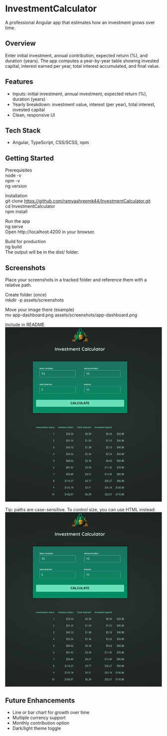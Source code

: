 # InvestmentCalculator
A professional Angular app that estimates how an investment grows over time.

## Overview
Enter initial investment, annual contribution, expected return (%), and duration (years). The app computes a year-by-year table showing invested capital, interest earned per year, total interest accumulated, and final value.

## Features
- Inputs: initial investment, annual investment, expected return (%), duration (years)
- Yearly breakdown: investment value, interest (per year), total interest, invested capital
- Clean, responsive UI

## Tech Stack
- Angular, TypeScript, CSS/SCSS, npm

## Getting Started

Prerequisites  
    node -v  
    npm -v  
    ng version

Installation  
    git clone https://github.com/ramyashreemk44/InvestmentCalculator.git  
    cd InvestmentCalculator  
    npm install

Run the app  
    ng serve  
Open http://localhost:4200 in your browser.

Build for production  
    ng build  
The output will be in the dist/ folder.

## Screenshots
Place your screenshots in a tracked folder and reference them with a relative path.

Create folder (once)  
    mkdir -p assets/screenshots

Move your image there (example)  
    mv app-dashboard.png assets/screenshots/app-dashboard.png

Include in README  
![Dashboard](assets/screenshots/app-dashboard.png)

Tip: paths are case-sensitive. To control size, you can use HTML instead:
<img src="assets/screenshots/app-dashboard.png" alt="Dashboard" width="800"/>

## Future Enhancements
- Line or bar chart for growth over time
- Multiple currency support
- Monthly contribution option
- Dark/light theme toggle
